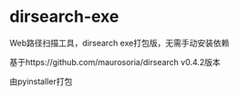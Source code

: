 # dirsearch-exe
Web路径扫描工具，dirsearch exe打包版，无需手动安装依赖 

基于https://github.com/maurosoria/dirsearch v0.4.2版本 

由pyinstaller打包
